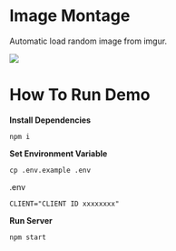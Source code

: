 # Image Montage
Automatic load random image from imgur.

![](http://i.giphy.com/l0MYDm8HCJ46uQM5a.gif)

# How To Run Demo

**Install Dependencies**

```
npm i
```

**Set Environment Variable**

```
cp .env.example .env
```

.env

```
CLIENT="CLIENT ID xxxxxxxx"
```

**Run Server**

```
npm start
```
